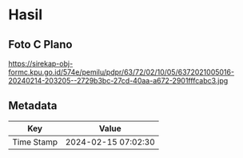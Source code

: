 # Hasil

## Foto C Plano

https://sirekap-obj-formc.kpu.go.id/574e/pemilu/pdpr/63/72/02/10/05/6372021005016-20240214-203205--2729b3bc-27cd-40aa-a672-2901fffcabc3.jpg


## Metadata

| Key        | Value               |
| ---------- | ------------------- |
| Time Stamp | 2024-02-15 07:02:30 |



